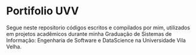# Portifolio UVV
 Segue neste repositorio códigos escritos e compilados por mim, utilizados em projetos acadêmicos durante minha Graduação de Sistemas de Informação: Engenharia de Software e DataScience na Universidade Vila Velha.
